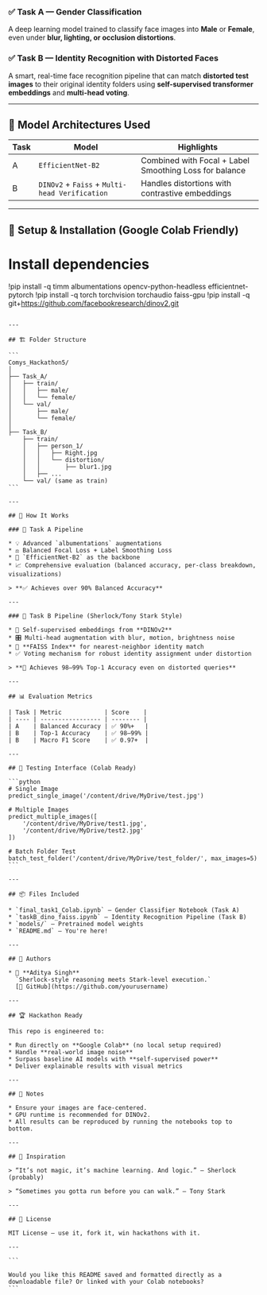 

### ✅ Task A — Gender Classification
A deep learning model trained to classify face images into **Male** or **Female**, even under **blur, lighting, or occlusion distortions**.

### ✅ Task B — Identity Recognition with Distorted Faces
A smart, real-time face recognition pipeline that can match **distorted test images** to their original identity folders using **self-supervised transformer embeddings** and **multi-head voting**.

---

## 🔬 Model Architectures Used

| Task | Model | Highlights |
|------|-------|------------|
| A | `EfficientNet-B2` | Combined with Focal + Label Smoothing Loss for balance |
| B | `DINOv2` + `Faiss` + `Multi-head Verification` | Handles distortions with contrastive embeddings |

---

## 🚀 Setup & Installation (Google Colab Friendly)


# Install dependencies
!pip install -q timm albumentations opencv-python-headless efficientnet-pytorch
!pip install -q torch torchvision torchaudio faiss-gpu
!pip install -q git+https://github.com/facebookresearch/dinov2.git
````

---

## 🏗️ Folder Structure

```
Comys_Hackathon5/
│
├── Task_A/
│   ├── train/
│   │   ├── male/
│   │   └── female/
│   └── val/
│       ├── male/
│       └── female/
│
├── Task_B/
    ├── train/
    │   ├── person_1/
    │   │   ├── Right.jpg
    │   │   └── distortion/
    │   │       ├── blur1.jpg
    │   ├── ...
    └── val/ (same as train)
```

---

## 🧠 How It Works

### 🔹 Task A Pipeline

* 💡 Advanced `albumentations` augmentations
* ⚖️ Balanced Focal Loss + Label Smoothing Loss
* 🧠 `EfficientNet-B2` as the backbone
* 📈 Comprehensive evaluation (balanced accuracy, per-class breakdown, visualizations)

> **✅ Achieves over 90% Balanced Accuracy**

---

### 🔹 Task B Pipeline (Sherlock/Tony Stark Style)

* 🤖 Self-supervised embeddings from **DINOv2**
* 🎛️ Multi-head augmentation with blur, motion, brightness noise
* 📍 **FAISS Index** for nearest-neighbor identity match
* ✅ Voting mechanism for robust identity assignment under distortion

> **🎯 Achieves 98–99% Top-1 Accuracy even on distorted queries**

---

## 📊 Evaluation Metrics

| Task | Metric            | Score    |
| ---- | ----------------- | -------- |
| A    | Balanced Accuracy | ✅ 90%+   |
| B    | Top-1 Accuracy    | ✅ 98–99% |
| B    | Macro F1 Score    | ✅ 0.97+  |

---

## 🧪 Testing Interface (Colab Ready)

```python
# Single Image
predict_single_image('/content/drive/MyDrive/test.jpg')

# Multiple Images
predict_multiple_images([
    '/content/drive/MyDrive/test1.jpg',
    '/content/drive/MyDrive/test2.jpg'
])

# Batch Folder Test
batch_test_folder('/content/drive/MyDrive/test_folder/', max_images=5)
```

---

## 📦 Files Included

* `final_task1_Colab.ipynb` – Gender Classifier Notebook (Task A)
* `taskB_dino_faiss.ipynb` – Identity Recognition Pipeline (Task B)
* `models/` – Pretrained model weights
* `README.md` – You're here!

---

## 🤝 Authors

* 👤 **Aditya Singh**
  `Sherlock-style reasoning meets Stark-level execution.`
  [🔗 GitHub](https://github.com/yourusername)

---

## 🏆 Hackathon Ready

This repo is engineered to:

* Run directly on **Google Colab** (no local setup required)
* Handle **real-world image noise**
* Surpass baseline AI models with **self-supervised power**
* Deliver explainable results with visual metrics

---

## 📢 Notes

* Ensure your images are face-centered.
* GPU runtime is recommended for DINOv2.
* All results can be reproduced by running the notebooks top to bottom.

---

## 🧠 Inspiration

> “It’s not magic, it’s machine learning. And logic.” – Sherlock (probably)

> “Sometimes you gotta run before you can walk.” – Tony Stark

---

## 📂 License

MIT License – use it, fork it, win hackathons with it.

---

```

Would you like this README saved and formatted directly as a downloadable file? Or linked with your Colab notebooks?
```
